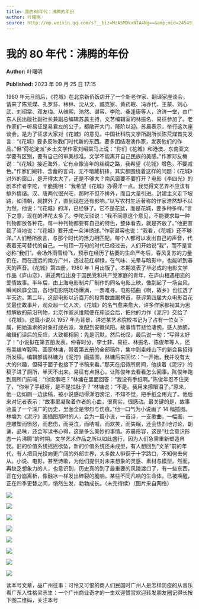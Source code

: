 ```yaml
---
title: 我的80年代：沸腾的年份
author: 叶曙明
source: http://mp.weixin.qq.com/s?__biz=MzA5MDkxNTA4Ng==&amp;mid=2454914211&amp;idx=1&amp;sn=3f8cd66b674c3c565c816eba3e3907b0&amp;chksm=87a3ccc2b0d445d4908d376a8aab246fbadc4e87530dbb57f767ab72bfd48d22fa26f9e549af#rd
---
```


# 我的 80 年代：沸腾的年份

**Author:** 叶曙明

**Published:** 2023 年 09 月 25 日 17:15

1980 年元旦前后，《花城》在北京新侨饭店开了一个新老作家、翻译家座谈会，请来了陈荒煤、孔罗荪、林林、沈从文、臧克家、黄药眠、冯亦代、王蒙、刘心武、刘绍棠、邓友梅、从维熙、浩然、谌容、李陀、桑逢康等人，济济一堂，由广东人民出版社副社长兼副总编辑苏晨主持，文艺编辑室的林振名、易征参加了。老作家们一听易征是易君左的公子，都敞开大门，降阶以迎。苏晨表示，举行这次座谈会，是为了征求大家对《花城》的意见。中国社科院文学所副所长陈荒煤首先发言：“《花城》要多反映我们时代新的东西。要多团结港澳作家，发表他们的作品。”但“荷花淀派”乡土文学作家刘绍棠马上说：“你们《花城》和港澳、东南亚文学要有区别，要有自己的审美标准。文学不能离开自己民族的美感。”作家邓友梅说：“《花城》接近海外，它有点像当年的丝绸之路，我希望《花城》增色，不要减色。”作家们婉转、含蓄的言词，无不暗藏机锋，其实都围绕着这样的问题：《花城》对外的窗口，是开得太大了，还是不够大？南风窗要不要打开？电影《李四光》的剧本作者李陀，干脆挑明：“我希望《花城》办得洋一点。我觉得文艺界不应该有排外情绪。汉、唐两代很兴旺，那时不但不排外，而且大量引进。封建主义走下坡路，如清朝，就排外了，直到现在还有影响。”以写农村生活著称的作家浩然却不以为然，他说：“《花城》的洋，已经够了。它不是花盆，而是花城，要多种多样。”言下之意，现在的洋花太多了。李陀反驳说：“我不同意这个意见，不能要求每一种刊物都放各种花。每一种刊物都要有自己的特色，整体看去，就是齐放了。”他更直截了当地说：“《花城》要开成一朵洋绣球。”作家谌容也说：“我看，《花城》还不够洋。”人们畅所欲言，与那个时代的活力相匹配，每个人都可以发出自己的声音，代表着无可替代的自己。一句顶一万句的时代已经过去，人们开始说“我”，而不是言必称“我们”。会场外雨雪纷飞，预示在经历了枯萎的生命严冬后，春风复苏的力量仍在。而在遥远的南方广州，透过花红柳绿，在气味、光晕与暗影中，也能听到春天的声音。《花城》第四册，1980 年 1 月出版了。本期发表了毕必成的电影文学作品《庐山恋》，讲述两位出身于国民党和共产党家庭的青年，在庐山相遇相恋的爱情故事。半年后，由上海电影制片厂制作的同名电影上映，像刮起了一场台风，瞬间风靡全国，各地电影院场场爆满，一票难寻。电影插曲《啊，故乡》也红透了半天边。第二年，这部电影以近百万的投票数雄踞榜首，获评第四届大众电影百花奖最佳故事片，观众超一亿人次。《花城》的名气愈来愈大，许多作家都视其为思想解放的前沿刊物，北京作家从维熙便在座谈会后，把他的力作《泥泞》交给了《花城》。这篇小说以 1957 年为背景，讲述某艺术院校书记为了占有一位女下属，把她追求的对象打成右派，发配到安徽凤阳。故事情节悲怆凄惋，感人肺腑，编辑们读后的反应，大致都相同：先是沉默，然后长叹，最后说一句：“写得太好了！”小说拟在第五册发表。仲春时分，李士非、易征、林振名、陈俊年等人，还有美编岑毅鸣、画家林墉，带着第五册的全部稿件，集中到圭峰山下的新会县招待所发稿。编辑部请林墉为《泥泞》画插图，林墉后来回忆：“一开始，我并没有太大的兴趣，但碍于面子也接下了书稿来看。”那天在招待所房间，他挟着《泥泞》的稿子进了厕所，半天不出来。易征有点担心，让陈俊年去看看怎么回事。陈俊年跑到厕所门前喊：“你没事吧？”林墉在里面回答：“我没有手纸啊。”陈俊年忍不住笑了，“你带了手纸呀，是不是拉肚子？”林墉说：“不是。我用来擦眼泪了。”原来，他一边如厕一边读稿，被小说感动得涕泗滂沱，不知不觉，把手纸全用光了。他后来对记者表示：“故事里凝聚着作者的心血，很真实，很感动。最关键的是，故事涵盖了一个深广的历史，里面全是惨烈与伤痕。”他一口气为小说画了 14 幅插图。林墉为《泥泞》画插图那时的人，会为一篇小说，一首诗，一支歌曲，一幅画，一座雕塑而愤怒，而悲伤，而哭泣，而呐喊，而欢笑，而失眠，还会热烈地讨论，朗诵，品味，还会写读书心得，这是多么美妙的事情。苏晨形容，这是“社会意识形态一片沸腾”的时期。文学艺术作品之所以如此盛行，因为人们急需重新塑造自我。旧的价值系统摇摇欲坠，新的价值系统还未成型，有人想回到“文革”前的年代，有人把目光投向更广阔的外部世界，大多数人徘徊于十字路口，不知何去何从。小说、电影，甚至诗歌，为他们提供对未来想象的灵感、素材与模型。然而，再缺乏想象力的人，也意识到，历史真的到了最重要的风陵渡口了，有一些东西，正在分崩离析，像融冰一样发出碎裂的脆响。某些不同凡响的生命体，已被唤醒，正在四季更替之间，悄然生发，勃勃成长。（未完待续）（图片来自网络）

![](https://mmbiz.qpic.cn/mmbiz_jpg/PJWG74pLsMaR5X79zXwJomp7B4oILEUZ5bJ54gCQicpX7JEngnfobjycRjxWia64WKialy3CyTGX6iamss2bQ85AGg/640)

![](https://mmbiz.qpic.cn/mmbiz_jpg/PJWG74pLsMaR5X79zXwJomp7B4oILEUZWzWjHPIxdoDBicjADicYa7yJN4D0Z6HkT45U1UTdBjJCt0DAdfGuLMVA/640)

![](https://mmbiz.qpic.cn/mmbiz_jpg/PJWG74pLsMaR5X79zXwJomp7B4oILEUZ7IwJCwicOzov6bicyjqKlGDVzNVIxmXkyeH43VNw52W0lDd7dIrmnCNw/640)

![](https://mmbiz.qpic.cn/mmbiz_jpg/PJWG74pLsMaR5X79zXwJomp7B4oILEUZU65yNLXwG9geeFD7eeoJKSMfgiaAoTiam9bzMMsNW1LTtffGuItu4EWQ/640)

![](https://mmbiz.qpic.cn/mmbiz_jpg/PJWG74pLsMaR5X79zXwJomp7B4oILEUZQ49xKvVcOxQenV0fvloLZL4kPOzXUyib2Ttz2pEfR3OniaGbzCI1ianvg/640)

![](https://mmbiz.qpic.cn/mmbiz_jpg/PJWG74pLsMaR5X79zXwJomp7B4oILEUZLRaSiaZaY2NHnmzKnRG1biaO5zNCtJtbz6ZDE84FP9lmcEAk3G5wflsQ/640)

![](https://mmbiz.qpic.cn/mmbiz_jpg/PJWG74pLsMaR5X79zXwJomp7B4oILEUZVJgGPdotysfXNkQ5GfA8aMNmGRyTlUk08eDIvgbb7ZkBfF3d1prgtg/640)

![](https://mmbiz.qpic.cn/mmbiz_jpg/PJWG74pLsMaR5X79zXwJomp7B4oILEUZ8JBJx2ktcm2obwgT87ia0uS8iclUAeibemq5Elr7okkuH7sVubGoaMpkQ/640)

读本号文章，品广州往事：可怜又可恨的商人们民国时广州人是怎样防疫的从音乐看广东人性格梁志生：一个广州商业奇才的一生欢迎赞赏欢迎转发朋友圈记得长按下图二维码，关注本号
